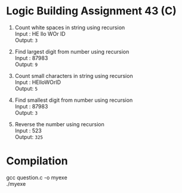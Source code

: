 # Logic Building Assignment 43 (C)

1. Count white spaces in string using recursion  
   Input : HE llo WOr ID  
   Output: `3`

2. Find largest digit from number using recursion  
   Input : 87983  
   Output: `9`

3. Count small characters in string using recursion  
   Input : HElloWOrID  
   Output: `5`

4. Find smallest digit from number using recursion  
   Input : 87983  
   Output: `3`

5. Reverse the number using recursion  
   Input : 523  
   Output: `325`

# Compilation

gcc question.c -o myexe  
./myexe
